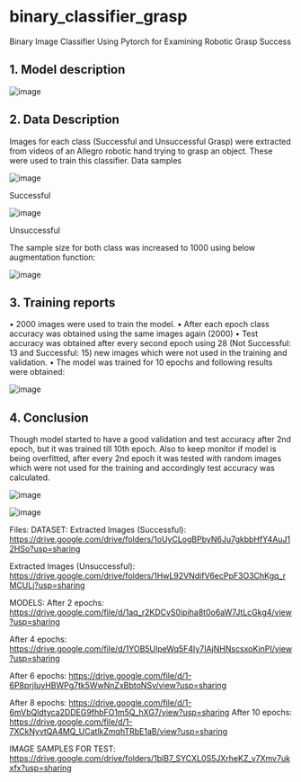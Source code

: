# binary_classifier_grasp
Binary Image Classifier Using Pytorch for Examining Robotic Grasp Success
## 1.	Model description

![image](https://user-images.githubusercontent.com/70087843/114982429-ace00e00-9e4c-11eb-99b9-8a3d2c17107e.png)










## 2.	 Data Description
Images for each class (Successful and Unsuccessful Grasp) were extracted from videos of an Allegro robotic hand trying to grasp an object. These were used to train this classifier.
Data samples

![image](https://user-images.githubusercontent.com/70087843/114982614-e87ad800-9e4c-11eb-9d35-ef937b81bbcb.png)

Successful


![image](https://user-images.githubusercontent.com/70087843/114982708-07796a00-9e4d-11eb-95c8-ac393174785b.png)
 
Unsuccessful

The sample size for both class was increased to 1000 using below augmentation function:

![image](https://user-images.githubusercontent.com/70087843/114982889-37287200-9e4d-11eb-985e-f0c60449c859.png)

 


## 3. Training reports
•	2000 images were used to train the model.
•	After each epoch class accuracy was obtained using the same images again (2000)
•	Test accuracy was obtained after every second epoch using 28 (Not Successful: 13 and Successful: 15) new images which were not used in the training and validation.
•	The model was trained for 10 epochs and following results were obtained:

![image](https://user-images.githubusercontent.com/70087843/114981832-d3ea1000-9e4b-11eb-9cea-37554884e576.png)

## 4.	Conclusion
Though model started to have a good validation and test accuracy after 2nd epoch, but it was trained till 10th epoch. Also to keep monitor if model is being overfitted, after every 2nd epoch it was tested with random images which were not used for the training and accordingly test accuracy was calculated.
 
![image](https://user-images.githubusercontent.com/70087843/114983000-545d4080-9e4d-11eb-97f9-21043cd84b7d.png)



![image](https://user-images.githubusercontent.com/70087843/114983033-5fb06c00-9e4d-11eb-85ee-31ad8f6ab25f.png)

 



Files:
DATASET:
Extracted Images (Successful): https://drive.google.com/drive/folders/1oUyCLogBPbyN6Ju7gkbbHfY4AuJ12HSo?usp=sharing

Extracted Images (Unsuccessful):
https://drive.google.com/drive/folders/1HwL92VNdifV6ecPpF3O3ChKgq_rMCULj?usp=sharing

MODELS:
After 2 epochs:
https://drive.google.com/file/d/1aq_r2KDCvS0ipiha8t0o6aW7JtLcGkg4/view?usp=sharing

After 4 epochs:
https://drive.google.com/file/d/1YOB5UIpeWq5F4Iy7IAjNHNscsxoKinPI/view?usp=sharing

After 6 epochs:
https://drive.google.com/file/d/1-6P8prjIuyHBWPg7tk5WwNnZxBbtoNSv/view?usp=sharing

After 8 epochs:
https://drive.google.com/file/d/1-6mVbQldtyca2DDEG9fhbFO1m5Q_hXG7/view?usp=sharing
After 10 epochs:
https://drive.google.com/file/d/1-7XCkNyvtQA4MQ_UCatlkZmqhTRbE1aB/view?usp=sharing

IMAGE SAMPLES FOR TEST:
https://drive.google.com/drive/folders/1blB7_SYCXL0S5JXrheKZ_y7Xmv7ukxfx?usp=sharing


